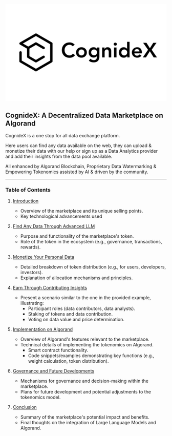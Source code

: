 
![Alt text](<Assets/Cognidex White Large.png>)

## **CognideX: A Decentralized Data Marketplace on Algorand**

CognideX is a one stop for all data exchange platform.

Here users can find any data available on the web, they can upload & monetize their data with our help or sign up as a Data Analytics provider and add their insights from the data pool available. 

All enhanced by Algorand Blockchain, Proprietary Data Watermarking & Empowering Tokenomics assisted by AI & driven by the community.

---

### Table of Contents
1. [Introduction](Introduction.md)
   - Overview of the marketplace and its unique selling points.
   - Key technological advancements used 

2. [Find Any Data Through Advanced LLM](#2-tokenomics-overview)
   - Purpose and functionality of the marketplace's token.
   - Role of the token in the ecosystem (e.g., governance, transactions, rewards).

3. [Monetize Your Personal Data](#3-token-distribution-and-allocation)
   - Detailed breakdown of token distribution (e.g., for users, developers, investors).
   - Explanation of allocation mechanisms and principles.

4. [Earn Through Contributing Insights](#4-scenario-based-explanation-of-tokenomics)
   - Present a scenario similar to the one in the provided example, illustrating:
     - Participant roles (data contributors, data analysts).
     - Staking of tokens and data contribution.
     - Voting on data value and price determination.

6. [Implementation on Algorand](#6-implementation-on-algorand)
   - Overview of Algorand's features relevant to the marketplace.
   - Technical details of implementing the tokenomics on Algorand.
     - Smart contract functionality.
     - Code snippets/examples demonstrating key functions (e.g., weight calculation, token distribution).

7. [Governance and Future Developments](#7-governance-and-future-developments)
   - Mechanisms for governance and decision-making within the marketplace.
   - Plans for future development and potential adjustments to the tokenomics model.

8. [Conclusion](#8-conclusion)
   - Summary of the marketplace's potential impact and benefits.
   - Final thoughts on the integration of Large Language Models and Algorand.

